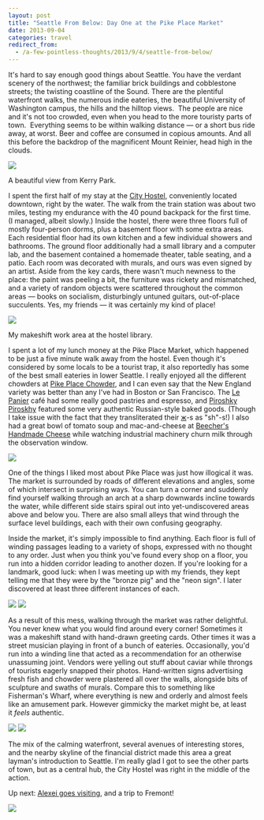```yaml
---
layout: post
title: "Seattle From Below: Day One at the Pike Place Market"
date: 2013-09-04
categories: travel
redirect_from:
  - /a-few-pointless-thoughts/2013/9/4/seattle-from-below/
---
```


It's hard to say enough good things about Seattle. You have the verdant scenery of the northwest; the familiar brick buildings and cobblestone streets; the twisting coastline of the Sound. There are the plentiful waterfront walks, the numerous indie eateries, the beautiful University of Washington campus, the hills and the hilltop views.  The people are nice and it's not too crowded, even when you head to the more touristy parts of town.  Everything seems to be within walking distance — or a short bus ride away, at worst. Beer and coffee are consumed in copious amounts. And all this before the backdrop of the magnificent Mount Reinier, head high in the clouds.

<div class="caption">
<img src="{{ site.baseurl }}/images/blog/seattle-pike-market/view.jpg" />
<p>A beautiful view from Kerry Park.</p>
</div>

<!--more-->

I spent the first half of my stay at the [City Hostel](http://www.yelp.com/biz/city-hostel-seattle-seattle), conveniently located downtown, right by the water. The walk from the train station was about two miles, testing my endurance with the 40 pound backpack for the first time. (I managed, albeit slowly.) Inside the hostel, there were three floors full of mostly four-person dorms, plus a basement floor with some extra areas. Each residential floor had its own kitchen and a few individual showers and bathrooms. The ground floor additionally had a small library and a computer lab, and the basement contained a homemade theater, table seating, and a patio. Each room was decorated with murals, and ours was even signed by an artist. Aside from the key cards, there wasn't much newness to the place: the paint was peeling a bit, the furniture was rickety and mismatched, and a variety of random objects were scattered throughout the common areas — books on socialism, disturbingly untuned guitars, out-of-place succulents. Yes, my friends — it was certainly my kind of place!

<div class="caption">
<img src="{{ site.baseurl }}/images/blog/seattle-pike-market/laptop.jpg" />
<p>My makeshift work area at the hostel library.</p>
</div>

I spent a lot of my lunch money at the Pike Place Market, which happened to be just a five minute walk away from the hostel. Even though it's considered by some locals to be a tourist trap, it also reportedly has some of the best small eateries in lower Seattle. I really enjoyed all the different chowders at [Pike Place Chowder](http://www.yelp.com/biz/pike-place-chowder-seattle), and I can even say that the New England variety was better than any I've had in Boston or San Francisco. The [Le Panier](http://www.yelp.com/biz/le-panier-very-french-bakery-seattle) café had some really good pastries and espresso, and [Piroshky Piroskhy](http://www.yelp.com/biz/piroshky-piroshky-seattle) featured some very authentic Russian-style baked goods. (Though I take issue with the fact that they transliterated their [ж](http://en.wikipedia.org/wiki/Zhe_(Cyrillic))-s as "sh"-s!) I also had a great bowl of tomato soup and mac-and-cheese at [Beecher's Handmade Cheese](http://www.yelp.com/biz/beechers-handmade-cheese-seattle) while watching industrial machinery churn milk through the observation window.

<img src="{{ site.baseurl }}/images/blog/seattle-pike-market/ramp.jpg" />

One of the things I liked most about Pike Place was just how illogical it was. The market is surrounded by roads of different elevations and angles, some of which intersect in surprising ways. You can turn a corner and suddenly find yourself walking through an arch at a sharp downwards incline towards the water, while different side stairs spiral out into yet-undiscovered areas above and below you. There are also small alleys that wind through the surface level buildings, each with their own confusing geography.

Inside the market, it's simply impossible to find anything. Each floor is full of winding passages leading to a variety of shops, expressed with no thought to any order. Just when you think you've found every shop on a floor, you run into a hidden corridor leading to another dozen. If you're looking for a landmark, good luck: when I was meeting up with my friends, they kept telling me that they were by the "bronze pig" and the "neon sign". I later discovered at least three different instances of each.

<img src="{{ site.baseurl }}/images/blog/seattle-pike-market/stall.jpg" />

<img src="{{ site.baseurl }}/images/blog/seattle-pike-market/tunnel.jpg" />

As a result of this mess, walking through the market was rather delightful. You never knew what you would find around every corner! Sometimes it was a makeshift stand with hand-drawn greeting cards. Other times it was a street musician playing in front of a bunch of eateries. Occasionally, you'd run into a winding line that acted as a recommendation for an otherwise unassuming joint. Vendors were yelling out stuff about caviar while throngs of tourists eagerly snapped their photos. Hand-written signs advertising fresh fish and chowder were plastered all over the walls, alongside bits of sculpture and swaths of murals. Compare this to something like Fisherman's Wharf, where everything is new and orderly and almost feels like an amusement park. However gimmicky the market might be, at least it *feels* authentic.

<img src="{{ site.baseurl }}/images/blog/seattle-pike-market/stall.jpg" />

<img src="{{ site.baseurl }}/images/blog/seattle-pike-market/violin.jpg" />

The mix of the calming waterfront, several avenues of interesting stores, and the nearby skyline of the financial district made this area a great layman's introduction to Seattle. I'm really glad I got to see the other parts of town, but as a central hub, the City Hostel was right in the middle of the action.

Up next: [Alexei goes visiting](http://www.youtube.com/watch?v=qam9JBk5Oig), and a trip to Fremont!

<img src="{{ site.baseurl }}/images/blog/seattle-pike-market/bus.jpg" />